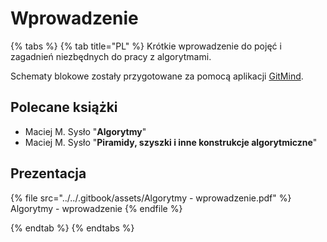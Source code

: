 # Wprowadzenie

{% tabs %}
{% tab title="PL" %}
Krótkie wprowadzenie do pojęć i zagadnień niezbędnych do pracy z algorytmami.

Schematy blokowe zostały przygotowane za pomocą aplikacji [GitMind](https://gitmind.com).

## Polecane książki

* Maciej M. Sysło "**Algorytmy**"
* Maciej M. Sysło "**Piramidy, szyszki i inne konstrukcje algorytmiczne**"

## Prezentacja

{% file src="../../.gitbook/assets/Algorytmy - wprowadzenie.pdf" %}
Algorytmy - wprowadzenie
{% endfile %}


{% endtab %}
{% endtabs %}

